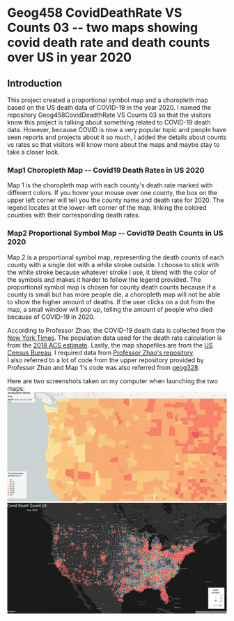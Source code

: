 # Geog458 CovidDeathRate VS Counts 03 -- two maps showing covid death rate and death counts over US in year 2020
## Introduction
This project created a proportional symbol map and a choropleth map based on the US death data of COVID-19 in the year 2020. I named the repository Geog458CovidDeadthRate VS Counts 03 so that the visitors know this project is talking about something related to COVID-19 death data. However, because COVID is now a very popular topic and people have seen reports and projects about it so much, I added the details about counts vs rates so that visitors will know more about the maps and maybe stay to take a closer look.   

### Map1 Choropleth Map -- Covid19 Death Rates in US 2020
Map 1 is the choropleth map with each county's death rate marked with different colors. If you hover your mouse over one county, the box on the upper left corner will tell you the county name and death rate for 2020. The legend locates at the lower-left corner of the map, linking the colored counties with their corresponding death rates. 

### Map2 Proportional Symbol Map -- Covid19 Death Counts in US 2020
Map 2 is a proportional symbol map, representing the death counts of each county with a single dot with a white stroke outside. I choose to stick with the white stroke because whatever stroke I use, it blend with the color of the symbols and makes it harder to follow the legend provided. The proportional symbol map is chosen for county death counts because if a county is small but has more people die, a choropleth map will not be able to show the higher amount of deaths. If the user clicks on a dot from the map, a small window will pop up, telling the amount of people who died because of COVID-19 in 2020. 

According to Professor Zhao, the COVID-19 death data is collected from the [New York Times](https://www.nytimes.com/). The population data used for the death rate calculation is from the [2018 ACS estimate](https://www.census.gov/programs-surveys/acs/technical-documentation/table-and-geography-changes/2018/1-year.html). Lastly, the map shapefiles are from the [US Census Bureau](https://www.census.gov/). I required data from [Professor Zhao's repository](https://github.com/jakobzhao/geog458/tree/master).   
I also referred to a lot of code from the upper repository provided by Professor Zhao and Map 1's code was also referred from [geog328](https://github.com/jakobzhao/geog328/tree/main).    

Here are two screenshots taken on my computer when launching the two maps:
![map1](img/map1chCovidRate.png)  
![map2](img/map2dotCovidCount.png)  
  
